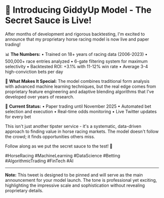 # 🏇 Introducing GiddyUp Model - The Secret Sauce is Live! 

After months of development and rigorous backtesting, I'm excited to announce that my proprietary horse racing model is now live and paper trading! 

📊 **The Numbers:**
• Trained on 18+ years of racing data (2006-2023)
• 500,000+ race entries analyzed
• 6-gate filtering system for maximum selectivity
• Backtested ROI: +3.1% with 11-12% win rate
• Average 3-4 high-conviction bets per day

🎯 **What Makes It Special:**
The model combines traditional form analysis with advanced machine learning techniques, but the real edge comes from proprietary feature engineering and adaptive blending algorithms that I've developed over years of research.

🤖 **Current Status:**
• Paper trading until November 2025
• Automated bet selection and execution
• Real-time odds monitoring
• Live Twitter updates for every bet

This isn't just another tipster service - it's a systematic, data-driven approach to finding value in horse racing markets. The model doesn't follow the crowd; it finds opportunities others miss.

Follow along as we put the secret sauce to the test! 🚀

#HorseRacing #MachineLearning #DataScience #Betting #AlgorithmicTrading #FinTech #AI

---

**Note:** This tweet is designed to be pinned and will serve as the main announcement for your model launch. The tone is professional yet exciting, highlighting the impressive scale and sophistication without revealing proprietary details.


